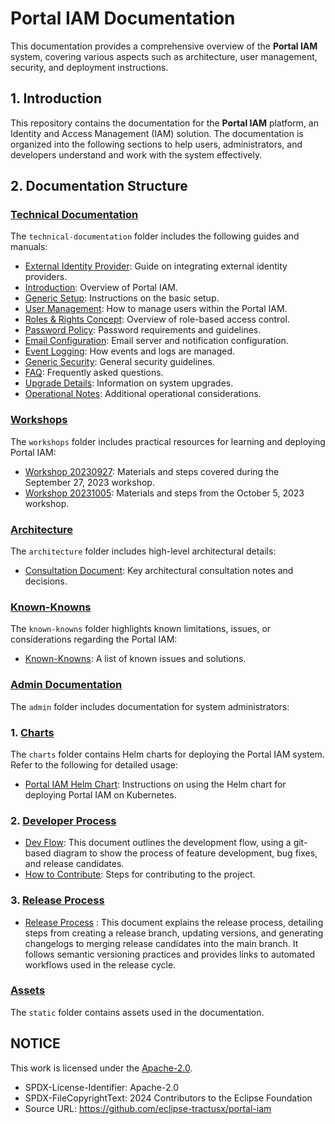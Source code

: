 # Portal IAM Documentation

This documentation provides a comprehensive overview of the **Portal IAM** system, covering various aspects such as architecture, user management, security, and deployment instructions.

## 1. Introduction

This repository contains the documentation for the **Portal IAM** platform, an Identity and Access Management (IAM) solution. The documentation is organized into the following sections to help users, administrators, and developers understand and work with the system effectively.

## 2. Documentation Structure

### [Technical Documentation](./admin/technical-documentation/)

The `technical-documentation` folder includes the following guides and manuals:

- [External Identity Provider](./admin/technical-documentation/00.%20External%20Identity%20Provider.md): Guide on integrating external identity providers.
- [Introduction](./admin/technical-documentation/01.%20Introduction.md): Overview of Portal IAM.
- [Generic Setup](./admin/technical-documentation/02.%20Generic%20Setup.md): Instructions on the basic setup.
- [User Management](./admin/technical-documentation/04.%20User%20Management.md): How to manage users within the Portal IAM.
- [Roles & Rights Concept](./admin/technical-documentation/06.%20Roles%20&%20Rights%20Concept.md): Overview of role-based access control.
- [Password Policy](./admin/technical-documentation/07.%20Password%20Policy.md): Password requirements and guidelines.
- [Email Configuration](./admin/technical-documentation/08.%20Email%20Configuration.md): Email server and notification configuration.
- [Event Logging](./admin/technical-documentation/09.%20Event%20Logging.md): How events and logs are managed.
- [Generic Security](./admin/technical-documentation/10.%20Generic%20Security.md): General security guidelines.
- [FAQ](./admin/technical-documentation/11.%20FAQ.md): Frequently asked questions.
- [Upgrade Details](./admin/technical-documentation/12.%20Upgrade%20Details.md): Information on system upgrades.
- [Operational Notes](./admin/technical-documentation/13.%20Operational%20Notes.md): Additional operational considerations.

### [Workshops](./user/workshops/)

The `workshops` folder includes practical resources for learning and deploying Portal IAM:

- [Workshop 20230927](./user/workshops/workshop-20230927.md): Materials and steps covered during the September 27, 2023 workshop.
- [Workshop 20231005](./user/workshops/workshop-20231005.md): Materials and steps from the October 5, 2023 workshop.

### [Architecture](./architecture/)

The `architecture` folder includes high-level architectural details:

- [Consultation Document](./architecture/consultation.md): Key architectural consultation notes and decisions.
  
### [Known-Knowns](./user/known-knowns/)

The `known-knowns` folder highlights known limitations, issues, or considerations regarding the Portal IAM:

- [Known-Knowns](./user/known-knowns/Known-Knowns.md): A list of known issues and solutions.


### [Admin Documentation](./admin/)

The `admin` folder includes documentation for system administrators:

### 1. [Charts](./admin/charts/)

The `charts` folder contains Helm charts for deploying the Portal IAM system. Refer to the following for detailed usage:

- [Portal IAM Helm Chart](./admin/portal-iam-helm-chart.md): Instructions on using the Helm chart for deploying Portal IAM on Kubernetes.

### 2. [Developer Process](./admin/dev-process/)

- [Dev Flow](./dev-process/dev-flow.md): This document outlines the development flow, using a git-based diagram to show the process of feature development, bug fixes, and release candidates. 
- [How to Contribute](./admin/dev-process/How%20to%20contribute.md): Steps for contributing to the project.


### 3. [Release Process](./admin/release-process/)

- [Release Process](./release-process/release-process.md) :  This document explains the release process, detailing steps from creating a release branch, updating versions, and generating changelogs to merging release candidates into the main branch. It follows semantic versioning practices and provides links to automated workflows used in the release cycle.

### [Assets](./static/)

The `static` folder contains assets used in the documentation.

## NOTICE

This work is licensed under the [Apache-2.0](https://www.apache.org/licenses/LICENSE-2.0).

- SPDX-License-Identifier: Apache-2.0
- SPDX-FileCopyrightText: 2024 Contributors to the Eclipse Foundation
- Source URL: https://github.com/eclipse-tractusx/portal-iam
